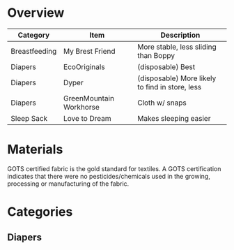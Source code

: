 
# Overview
| Category | Item | Description |
|----------|------|-------------|
| Breastfeeding | My Brest Friend | More stable, less sliding than Boppy |
| Diapers | EcoOriginals | (disposable) Best |
| Diapers | Dyper | (disposable) More likely to find in store, less   |
| Diapers | GreenMountain Workhorse | Cloth w/ snaps |
| Sleep Sack | Love to Dream | Makes sleeping easier |


# Materials

GOTS certified fabric is the gold standard for textiles.  A GOTS certification indicates that there were no pesticides/chemicals used in the growing, processing or manufacturing of the fabric.

# Categories
## Diapers
